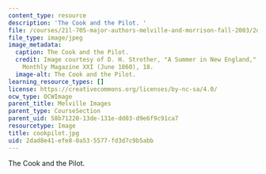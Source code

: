 ```yaml
---
content_type: resource
description: 'The Cook and the Pilot. '
file: /courses/21l-705-major-authors-melville-and-morrison-fall-2003/2dad8e41efe80a535577fd3d7c9b5abb_cookpilot.jpg
file_type: image/jpeg
image_metadata:
  caption: The Cook and the Pilot.
  credit: Image courtesy of D. H. Strother, "A Summer in New England," in Harper's
    Monthly Magazine XXI (June 1860), 18.
  image-alt: The Cook and the Pilot.
learning_resource_types: []
license: https://creativecommons.org/licenses/by-nc-sa/4.0/
ocw_type: OCWImage
parent_title: Melville Images
parent_type: CourseSection
parent_uid: 58b71220-13de-131e-dd03-d9e6f9c91ca7
resourcetype: Image
title: cookpilot.jpg
uid: 2dad8e41-efe8-0a53-5577-fd3d7c9b5abb
---
```

The Cook and the Pilot. 
